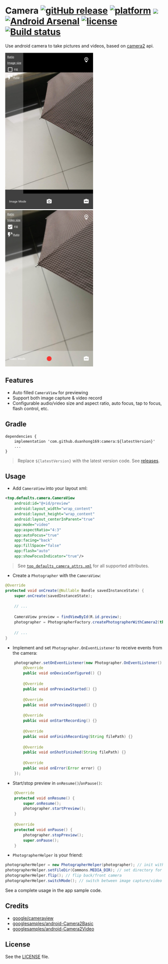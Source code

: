 # Camera [![gitHub release](https://img.shields.io/github/release/duanhong169/Camera.svg?style=social)](https://github.com/duanhong169/Camera/releases) [![platform](https://img.shields.io/badge/platform-android-brightgreen.svg)](https://developer.android.com/index.html) <a target="_blank" href="https://android-arsenal.com/api?level=21"><img src="https://img.shields.io/badge/API-21%2B-brightgreen.svg?style=flat"></a> [![Android Arsenal](https://img.shields.io/badge/Android%20Arsenal-Camera-green.svg?style=flat)](https://android-arsenal.com/details/1/7018) [![license](https://img.shields.io/badge/license-Apache%202-green.svg)](https://github.com/duanhong169/Camera/blob/master/LICENSE) [![Build status](https://build.appcenter.ms/v0.1/apps/09612c7d-00b4-4b16-86b5-054c45d749f8/branches/master/badge)](https://appcenter.ms)

Use android camera to take pictures and videos, based on [camera2](https://developer.android.com/reference/android/hardware/camera2/package-summary) api.

<img src='art/screenshot1.jpg' height='500px'/> <img src='art/screenshot2.jpg' height='500px'/>

## Features

* Auto filled `CameraView` for previewing
* Support both image capture & video record
* Configurable audio/video size and aspect ratio, auto focus, tap to focus, flash control, etc.

## Gradle

```
dependencies {
    implementation 'com.github.duanhong169:camera:${latestVersion}'
    ...
}
```

> Replace `${latestVersion}` with the latest version code. See [releases](https://github.com/duanhong169/Camera/releases).

## Usage

* Add `CameraView` into your layout xml:

```xml
<top.defaults.camera.CameraView
    android:id="@+id/preview"
    android:layout_width="wrap_content"
    android:layout_height="wrap_content"
    android:layout_centerInParent="true"
    app:mode="video"
    app:aspectRatio="4:3"
    app:autoFocus="true"
    app:facing="back"
    app:fillSpace="false"
    app:flash="auto"
    app:showFocusIndicator="true"/>
```

> See [`top_defaults_camera_attrs.xml`](./camera/src/main/res/values/top_defaults_camera_attrs.xml) for all supported attributes.

* Create a `Photographer` with the `CameraView`:

```java
@Override
protected void onCreate(@Nullable Bundle savedInstanceState) {
    super.onCreate(savedInstanceState);
    
    // ...

    CameraView preview = findViewById(R.id.preview);
    photographer = PhotographerFactory.createPhotographerWithCamera2(this, preview);
    
    // ...
}
```

* Implement and set `Photographer.OnEventListener` to receive events from the camera:

```java
    photographer.setOnEventListener(new Photographer.OnEventListener() {
        @Override
        public void onDeviceConfigured() {}

        @Override
        public void onPreviewStarted() {}

        @Override
        public void onPreviewStopped() {}

        @Override
        public void onStartRecording() {}

        @Override
        public void onFinishRecording(String filePath) {}

        @Override
        public void onShotFinished(String filePath) {}

        @Override
        public void onError(Error error) {}
    });
```

* Start/stop preview in `onResume()`/`onPause()`:

```java
    @Override
    protected void onResume() {
        super.onResume();
        photographer.startPreview();
    }

    @Override
    protected void onPause() {
        photographer.stopPreview();
        super.onPause();
    }
```

* `PhotographerHelper` is your friend:

```java
photographerHelper = new PhotographerHelper(photographer); // init with photographer
photographerHelper.setFileDir(Commons.MEDIA_DIR); // set directory for image/video saving
photographerHelper.flip(); // flip back/front camera
photographerHelper.switchMode(); // switch between image capture/video record
```

See a complete usage in the app sample code.

## Credits

* [google/cameraview](https://github.com/google/cameraview)
* [googlesamples/android-Camera2Basic](https://github.com/googlesamples/android-Camera2Basic)
* [googlesamples/android-Camera2Video](https://github.com/googlesamples/android-Camera2Video)

## License

See the [LICENSE](./LICENSE) file.